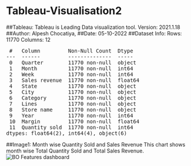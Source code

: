 # Tableau-Visualisation2
##Tableau:
Tableau is Leading Data visualization tool.
Version: 2021.1.18
##Author: Alpesh Chocatiya, ##Date: 05-10-2022
##Dataset Info:
Rows: 11770
Columns: 12
<pre>
 #   Column         Non-Null Count  Dtype  
---  ------         --------------  -----  
 0   Quarter        11770 non-null  object
 1   Month          11770 non-null  int64  
 2   Week           11770 non-null  int64  
 3   Sales revenue  11770 non-null  float64
 4   State          11770 non-null  object 
 5   City           11770 non-null  object 
 6   Category       11770 non-null  object 
 7   Lines          11770 non-null  object 
 8   Store name     11770 non-null  object 
 9   Year           11770 non-null  int64  
 10  Margin         11770 non-null  float64
 11  Quantity sold  11770 non-null  int64  
dtypes: float64(2), int64(4), object(6)
</pre>
##Image1: Month wise Quantity Sold and Sales Revenue
This chart shows month wise Total Quantity Sold and Total Sales Revenue.
![BO Features dashboard](https://user-images.githubusercontent.com/114546267/194100708-f3784cf2-5f96-45d7-af9e-d2396d1fdab2.png)
